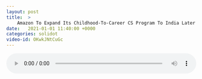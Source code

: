 ```yaml
---
layout: post
title:  >
    Amazon To Expand Its Childhood-To-Career CS Program To India Later This Year
date:   2021-01-01 11:40:00 +0000
categories: solidot
video-id: OKwkJNtCuGc
---
```


<audio src="/assets/b75c6a1506ace0a8f4bdfdd3e48fd0f4.mp3" style="width: 100%;" controls></audio>

